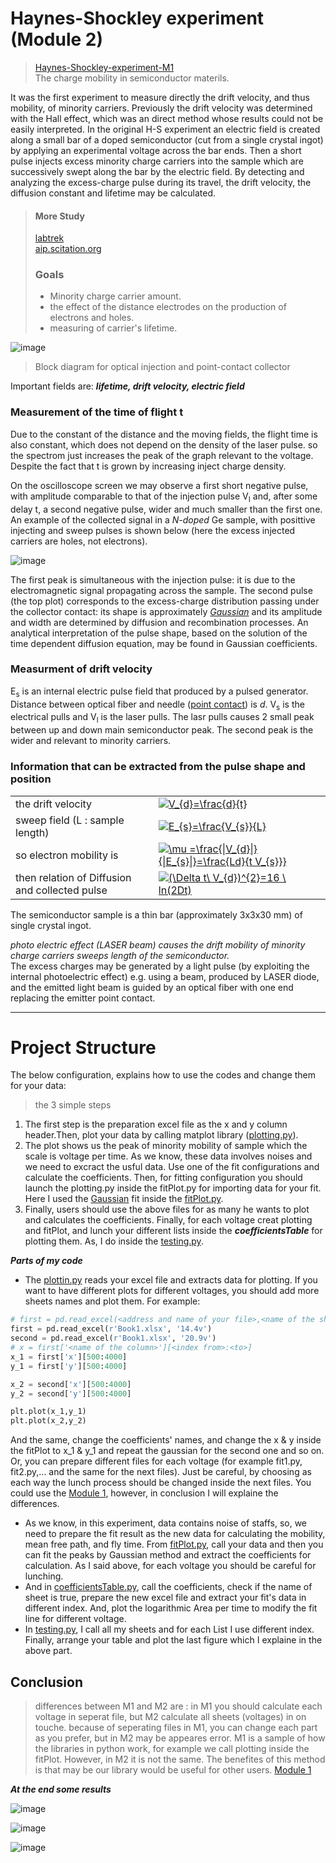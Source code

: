 # Haynes-Shockley experiment (Module 2)
> [Haynes-Shockley-experiment-M1](https://github.com/SMNIK/Haynes-Shockley-experiment-M1) <br>
> The charge mobility in semiconductor materils.

It was the first experiment to measure directly the drift velocity, and thus mobility, of minority carriers. Previously the drift velocity was determined with the Hall effect, which was an direct method whose results could not be easily interpreted.
In the original H-S experiment an electric field is created along a small bar of a doped semiconductor (cut from a single crystal ingot) by applying an experimental voltage across the bar ends. Then a short pulse injects excess minority charge carriers into the sample which are successively swept along the bar by the electric field. By detecting and analyzing the excess-charge pulse during its travel, the drift velocity, the diffusion constant and lifetime may be calculated.
>
>#### More Study
><a href="https://www.labtrek.it/haynes-shockley-experiment/">labtrek</a><br>
><a href="https://aip.scitation.org/doi/pdf/10.1063/1.334081">aip.scitation.org
></a>
>### Goals
>- Minority charge carrier amount.
>- the effect of the distance electrodes on the production of electrons and 
>holes.
>- measuring of carrier's lifetime.

![image](./image/image.jpg)
>Block diagram for optical injection and point-contact collector

Important fields are: ***lifetime, drift velocity, electric field***

<h3>Measurement of the time of flight t</h3>
<p> Due to the constant of the distance and the moving fields, the flight time is also constant, which does not depend on the density of the laser pulse. so the spectrom just increases the peak of the graph relevant to the voltage. Despite the fact that t is grown by increasing inject charge density.</p>

On the oscilloscope screen we may observe a first short negative pulse, with amplitude comparable to that of the injection pulse V<sub>I</sub> and, after some delay t, a second negative pulse, wider and much smaller than the first one. An example of the collected signal in a <em>N-doped</em> Ge sample, with posittive injecting and sweep pulses is shown below (here the excess injected carriers are holes, not electrons). 

![image](./image/flight-peaks.png)


The first peak is simultaneous with the injection pulse: it is due to the electromagnetic signal propagating across the sample. The second pulse (the top plot) corresponds to the excess-charge distribution passing under the collector contact: its shape is approximately <a href="https://en.wikipedia.org/wiki/Gaussian_function"><em>Gaussian</em></a> and its amplitude and width are determined by diffusion and recombination processes.
An analytical interpretation of the pulse shape, based on the solution of the time dependent diffusion equation, may be found in Gaussian coefficients. 

<h3>Measurment of drift velocity</h3>
<p>
  E<sub>s</sub> is an internal electric pulse field that produced by a pulsed generator. Distance between optical fiber and needle (<ins>point contact</ins>) is <em>d</em>.  V<sub>s</sub> is the electrical pulls and V<sub>l</sub> is the laser pulls. The lasr pulls causes 2 small peak between up and down main semiconductor peak. The second peak is the wider and relevant to minority carriers.
</p>

<!DOCTYPE html>
<html>
<head>
</head>
<body>
  <h3>Information that can be extracted from the pulse shape and position</h3>
  <table>
    <tr>
      <td>the drift velocity</td>
      <td><a href="https://www.codecogs.com/eqnedit.php?latex=V_{d}=\frac{d}{t}" target="_blank"><img src="https://latex.codecogs.com/gif.latex?V_{d}=\frac{d}{t}" title="V_{d}=\frac{d}{t}" /></a></td>
    </tr>
      <tr>
    <td>sweep field (L : sample length)</td>
    <td><a href="https://www.codecogs.com/eqnedit.php?latex=E_{s}=\frac{V_{s}}{L}" target="_blank"><img src="https://latex.codecogs.com/gif.latex?E_{s}=\frac{V_{s}}{L}" title="E_{s}=\frac{V_{s}}{L}" /></a></td>
  </tr>
    <tr>
        <td>so electron mobility is</td>
        <td><a href="https://www.codecogs.com/eqnedit.php?latex=\mu&space;=\frac{|V_{d}|}{|E_{s}|}=\frac{Ld}{t&space;V_{s}}" target="_blank"><img src="https://latex.codecogs.com/gif.latex?\mu&space;=\frac{|V_{d}|}{|E_{s}|}=\frac{Ld}{t&space;V_{s}}" title="\mu =\frac{|V_{d}|}{|E_{s}|}=\frac{Ld}{t V_{s}}}" /></a></td>
    </tr>
    <tr>
        <td>then relation of Diffusion and collected pulse</td>
        <td><a href="https://www.codecogs.com/eqnedit.php?latex=(\Delta&space;t\&space;V_{d})^{2}=16&space;\&space;ln(2Dt)" target="_blank"><img src="https://latex.codecogs.com/gif.latex?(\Delta&space;t\&space;V_{d})^{2}=16&space;\&space;ln(2Dt)" title="(\Delta t\ V_{d})^{2}=16 \ ln(2Dt)" /></a></td>
  </tr>
</table>
<p> The semiconductor sample is a thin bar (approximately 3x3x30 mm) of single crystal ingot.</p>

<div>
<em>photo electric effect (LASER beam) causes the drift mobility of minority charge carriers sweeps length of the semiconductor.</em><br>
The excess charges may be generated by a light pulse (by exploiting the internal photoelectric effect) e.g. using a beam, produced by LASER diode, and the emitted light beam is guided by an optical fiber with one end replacing the emitter point contact.


</div>
<hr>
</body>
</html>

# Project Structure
The below configuration, explains how to use the codes and change them for your data:
> the 3 simple steps

1) The first step is the preparation excel file as the x and y column header.Then, plot your data by calling matplot library ([plotting.py](https://github.com/SMNIK/Haynes-Shockley-experiment-M2/blob/master/plotting.py)). 
2) The plot shows us the peak of minority mobility of sample which the scale is voltage per time. As we know, these data involves noises and we need to excract the usful data. Use one of the fit configurations and calculate the coefficients. Then, for fitting configuration you should launch the plotting.py inside the fitPlot.py for importing data for your fit. Here I used the [Gaussian](https://en.wikipedia.org/wiki/Gaussian_function) fit inside the [fitPlot.py](https://github.com/SMNIK/Haynes-Shockley-experiment-M2/blob/master/fitPlot.py).
3) Finally, users should use the above files for as many he wants to plot and calculates the coefficients. Finally, for each voltage creat plotting and fitPlot, and lunch your different lists inside the ***coefficientsTable*** for plotting them. As, I do inside the [testing.py](https://github.com/SMNIK/Haynes-Shockley-experiment-M2/blob/master/testing.py). 

***Parts of my code***
- The [plottin.py](https://github.com/SMNIK/Haynes-Shockley-experiment-M2/blob/master/plotting.py) reads your excel file and extracts data for plotting. If you want to have different plots for different voltages, you should add more sheets names and plot them. For example:
```python
# first = pd.read_excel(<address and name of your file>,<name of the sheet>)
first = pd.read_excel(r'Book1.xlsx', '14.4v')
second = pd.read_excel(r'Book1.xlsx', '20.9v')
# x = first['<name of the column>'][<index from>:<to>]
x_1 = first['x'][500:4000]
y_1 = first['y'][500:4000]

x_2 = second['x'][500:4000]
y_2 = second['y'][500:4000]

plt.plot(x_1,y_1)
plt.plot(x_2,y_2)
```
And the same, change the coefficients' names, and change the x & y inside the fitPlot to x_1 & y_1 and repeat the gaussian for the second one and so on. Or, you can prepare different files for each voltage (for example fit1.py, fit2.py,... and the same for the next files). Just be careful, by choosing as each way the lunch process should be changed inside the next files.
 You could use the [Module 1](https://github.com/SMNIK/Haynes-Shockley-experiment-M1), however, in conclusion I will explaine the differences.
- As we know, in this experiment, data contains noise of staffs, so, we need to prepare the fit result as the new data for calculating the mobility, mean free path, and fly time. From [fitPlot.py](https://github.com/SMNIK/Haynes-Shockley-experiment-M2/blob/master/fitPlot.py), call your data and then you can fit the peaks by Gaussian method and extract the coefficients for calculation. As I said above, for each voltage you should be careful for lunching.
- And in [coefficientsTable.py](https://github.com/SMNIK/Haynes-Shockley-experiment-M2/blob/master/coefficientsTable.py), call the coefficients, check if the name of sheet is true, prepare the new excel file and extract your fit's data in different index. And, plot the logarithmic Area per time to modify the fit line for different voltage.
- In [testing.py](https://github.com/SMNIK/Haynes-Shockley-experiment-M2/blob/master/testing.py), I call all my sheets and for each List I use different index. Finally, arrange your table and plot the last figure which I explaine in the above part.

## Conclusion

> differences between M1 and M2 are : 
> in M1 you should calculate each voltage in seperat file, but M2 calculate all sheets (voltages) in on touche.
> because of seperating files in M1, you can change each part as you prefer, but in M2 may be appeares error.
> M1 is a sample of how the libraries in python work, for example we call plotting inside the fitPlot. However, in M2 it is not the same. The benefites of this method is that may be our library would be useful for other users.
> [Module 1](https://github.com/SMNIK/Haynes-Shockley-experiment-M1)

***At the end some results***

![image](https://github.com/SMNIK/Haynes-Shockley-experiment-M2/blob/master/image/peaks-and-fits.png)

![image](https://github.com/SMNIK/Haynes-Shockley-experiment-M2/blob/master/image/analyses.png)

![image](https://github.com/SMNIK/Haynes-Shockley-experiment-M2/blob/master/image/t-lnA.png)